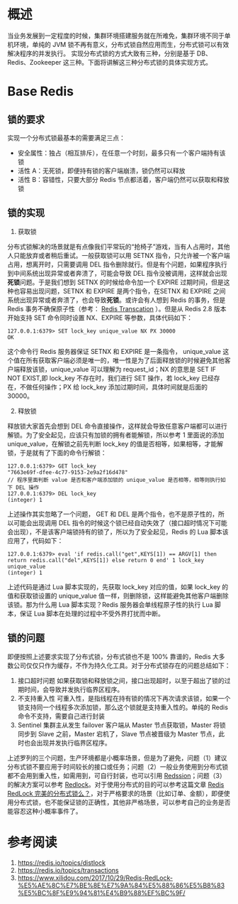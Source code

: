 # 概述
当业务发展到一定程度的时候，集群环境搭建服务就在所难免，集群环境不同于单机环境，单纯的 JVM 锁不再有意义，分布式锁自然应用而生，分布式锁可以有效解决程序的并发执行。
实现分布式锁的方式大致有三种，分别是基于 DB、Redis、Zookeeper 这三种。下面将讲解这三种分布式锁的具体实现方式。
# Base Redis
## 锁的要求
实现一个分布式锁最基本的需要满足三点：
- 安全属性：独占（相互排斥），在任意一个时刻，最多只有一个客户端持有该锁
- 活性 A：无死锁，即便持有锁的客户端崩溃，锁仍然可以释放
- 活性 B：容错性，只要大部分 Redis 节点都活着，客户端仍然可以获取和释放锁

## 锁的实现
1. 获取锁  

分布式锁解决的场景就是有点像我们平常玩的“抢椅子”游戏，当有人占用时，其他人只能放弃或者稍后重试。一般获取锁可以用 SETNX 指令，只允许被一个客户端占用，想离开时，只需要调用 DEL 指令删除就行。但是有个问题，如果程序执行到中间系统出现异常或者奔溃了，可能会导致 DEL 指令没被调用，这样就会出现**死锁**问题。于是我们想到 SETNX 的时候给命令加一个 EXPIRE 过期时间，但是这种也容易出现问题，SETNX 和 EXPIRE 是两个指令，在SETNX 和 EXPIRE 之间系统出现异常或者奔溃了，也会导致**死锁**。或许会有人想到 Redis 的事务，但是 Redis 事务不确保原子性（参考： [Redis Transcation](https://redis.io/topics/transactions) ）。但是从 Redis 2.8 版本开始支持 SET 命令同时设置 NX、EXPIRE 等参数，具体代码如下：
```
127.0.0.1:6379> SET lock_key unique_value NX PX 30000
OK
```
这个命令行 Redis 服务器保证 SETNX 和 EXPIRE 是一条指令， unique_value  这个值在所有获取客户端必须是唯一的，唯一性是为了后面释放锁的时候避免其他客户端释放该锁，unique_value 可以理解为 request_id；NX 的意思是 SET IF NOT EXIST,即 lock_key 不存在时，我们进行 SET 操作，若 lock_key 已经存在，不做任何操作；PX 给 lock_key 添加过期时间，具体时间就是后面的 30000。

2. 释放锁

释放锁大家首先会想到 DEL 命令直接操作，这样就会导致任意客户端都可以进行解锁。为了安全起见，应该只有加锁的拥有者能解锁，所以参考 1 里面说的添加 unique_value，在解锁之前先判断 lock_key 的值是否相等，如果相等，才能解锁，于是就有了下面的命令行解锁：
```
127.0.0.1:6379> GET lock_key
"7663e69f-dfee-4c77-9153-2e9a2f16d478"
// 程序里面判断 value 是否和客户端添加锁的 unique_value 是否相等，相等则执行如下 DEL 操作
127.0.0.1:6379> DEL lock_key
(integer) 1
```
上述操作其实忽略了一个问题， GET 和 DEL 是两个指令，也不是原子性的，所以可能会出现调用 DEL 指令的时候这个锁已经自动失效了（接口超时情况下可能会出现），不是该客户端锁持有的锁了，所以为了安全起见，Redis 的 Lua 脚本该应用了，代码如下：
```
127.0.0.1:6379> eval 'if redis.call("get",KEYS[1]) == ARGV[1] then return redis.call("del",KEYS[1]) else return 0 end' 1 lock_key unique_value
(integer) 1
```
上述代码是通过 Lua 脚本实现的，先获取 lock_key 对应的值，如果 lock_key 的值和获取锁设置的  unique_value 值一样，则删除锁，这样能避免其他客户端删除该锁。那为什么用 Lua 脚本实现？Redis 服务器会单线程原子性的执行 Lua 脚本，保证 Lua 脚本在处理的过程中不受外界打扰而中断。
## 锁的问题
即便按照上述要求实现了分布式锁，分布式锁也不是 100% 靠谱的，Redis 大多数公司仅仅只作为缓存，不作为持久化工具。对于分布式锁存在的问题总结如下：
1. 接口超时问题
如果获取锁和释放锁之间，接口出现超时，以至于超出了锁的过期时间，会导致并发执行临界区程序。
2. 不支持重入性
可重入性，是指线程在持有锁的情况下再次请求该锁，如果一个锁支持同一个线程多次添加锁，那么这个锁就是支持重入性的。单纯的 Redis 命令不支持，需要自己进行封装
3. Sentinel 集群主从发生 failover
客户端从 Master 节点获取锁，Master 将锁同步到 Slave 之前，Master 宕机了，Slave 节点被晋级为 Master 节点，此时也会出现并发执行临界区程序。

上述罗列的三个问题，生产环境都是小概率场景，但是为了避免，问题（1）建议分布式锁不要应用于时间较长的接口或任务；问题（2）一般业务使用到分布式锁都不会用到重入性，如需用到，可自行封装，也可以引用 [Redssion](https://github.com/redisson/redisson)；问题（3）的解决方案可以参考 [Redlock](https://redis.io/topics/distlock)。对于使用分布式的目的可以参考这篇文章 [Redis RedLock 完美的分布式锁么？](https://www.xilidou.com/2017/10/29/Redis-RedLock-%E5%AE%8C%E7%BE%8E%E7%9A%84%E5%88%86%E5%B8%83%E5%BC%8F%E9%94%81%E4%B9%88%EF%BC%9F/)，对于严格要求的场景（比如订单、金额），即便使用分布式锁，也不能保证锁的正确性，其他非严格场景，可以参考自己的业务是否能容忍这种小概率事件了。

# 参考阅读
1. https://redis.io/topics/distlock
2. https://redis.io/topics/transactions
3. https://www.xilidou.com/2017/10/29/Redis-RedLock-%E5%AE%8C%E7%BE%8E%E7%9A%84%E5%88%86%E5%B8%83%E5%BC%8F%E9%94%81%E4%B9%88%EF%BC%9F/
